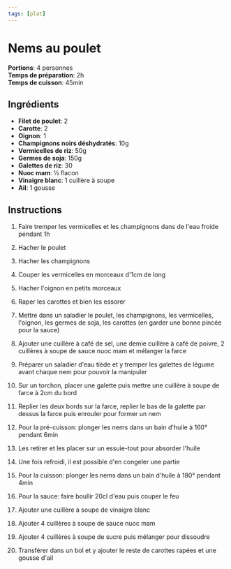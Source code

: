 ```yaml
---
tags: [plat]
---
```

# Nems au poulet
<CenteredImage :src="$withBase('/images/recettes/nems_poulet.jpg')" alt="recette" width="500" />

**Portions**: 4 personnes<br>
**Temps de préparation**: 2h<br>
**Temps de cuisson**: 45min<br>

## Ingrédients
- **Filet de poulet**: 2
- **Carotte**: 2
- **Oignon**: 1
- **Champignons noirs déshydratés**: 10g
- **Vermicelles de riz**: 50g
- **Germes de soja**: 150g
- **Galettes de riz**: 30
- **Nuoc mam**: ½ flacon
- **Vinaigre blanc**: 1 cuillère à soupe
- **Ail**: 1 gousse

## Instructions
1. Faire tremper les vermicelles et les champignons dans de l'eau froide pendant 1h
2. Hacher le poulet
3. Hacher les champignons
4. Couper les vermicelles en morceaux d'1cm de long
5. Hacher l'oignon en petits morceaux
6. Raper les carottes et bien les essorer
7. Mettre dans un saladier le poulet, les champignons, les vermicelles, l'oignon, les germes de soja, les carottes (en garder une bonne pincée pour la sauce)
8. Ajouter une cuillère à café de sel, une demie cuillère à café de poivre, 2 cuillères à soupe de sauce nuoc mam et mélanger la farce
9. Préparer un saladier d'eau tiède et y tremper les galettes de légume avant chaque nem pour pouvoir la manipuler
10. Sur un torchon, placer une galette puis mettre une cuillère à soupe de farce à 2cm du bord
11. Replier les deux bords sur la farce, replier le bas de la galette par dessus la farce puis enrouler pour former un nem

12. Pour la pré-cuisson: plonger les nems dans un bain d'huile à 160° pendant 6min
13. Les retirer et les placer sur un essuie-tout pour absorder l'huile
14. Une fois refroidi, il est possible d'en congeler une partie
15. Pour la cuisson: plonger les nems dans un bain d'huile à 180° pendant 4min

16. Pour la sauce: faire boullir 20cl d'eau puis couper le feu
17. Ajouter une cuillère à soupe de vinaigre blanc
18. Ajouter 4 cuillères à soupe de sauce nuoc mam
19. Ajouter 4 cuillères à soupe de sucre puis mélanger pour dissoudre
20. Transférer dans un bol et y ajouter le reste de carottes rapées et une gousse d'ail
